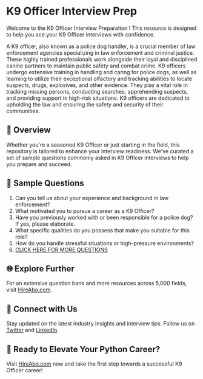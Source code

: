 # K9 Officer Interview Prep

Welcome to the K9 Officer Interview Preparation ! This resource is designed to help you ace your K9 Officer interviews with confidence.

A K9 officer, also known as a police dog handler, is a crucial member of law enforcement agencies specializing in law enforcement and criminal justice. These highly trained professionals work alongside their loyal and disciplined canine partners to maintain public safety and combat crime. K9 officers undergo extensive training in handling and caring for police dogs, as well as learning to utilize their exceptional olfactory and tracking abilities to locate suspects, drugs, explosives, and other evidence. They play a vital role in tracking missing persons, conducting searches, apprehending suspects, and providing support in high-risk situations. K9 officers are dedicated to upholding the law and ensuring the safety and security of their communities.

## 🚀 Overview

Whether you're a seasoned K9 Officer or just starting in the field, this repository is tailored to enhance your interview readiness. We've curated a set of sample questions commonly asked in K9 Officer interviews to help you prepare and succeed.

## 📝 Sample Questions

1. Can you tell us about your experience and background in law enforcement?
2. What motivated you to pursue a career as a K9 Officer?
3. Have you previously worked with or been responsible for a police dog? If yes, please elaborate.
4. What specific qualities do you possess that make you suitable for this role?
5. How do you handle stressful situations or high-pressure environments?
6. [CLICK HERE FOR MORE QUESTIONS](https://hireabo.com/job/9_3_9/K9%20Officer)

## 🌐 Explore Further

For an extensive question bank and more resources across 5,000 fields, visit [HireAbo.com](https://www.hireabo.com).

## 📱 Connect with Us

Stay updated on the latest industry insights and interview tips. Follow us on [Twitter](https://twitter.com/hireabo) and [LinkedIn](https://www.linkedin.com/in/hire-abo-3609972a8/).

## 🚀 Ready to Elevate Your Python Career?

Visit [HireAbo.com](https://www.hireabo.com) now and take the first step towards a successful K9 Officer career!